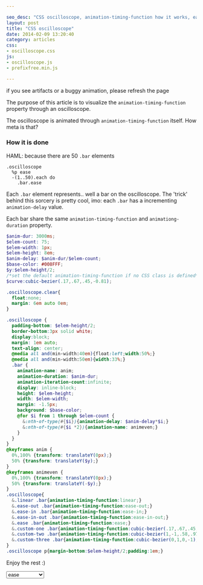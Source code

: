 ```yaml
---

seo_desc: "CSS oscilloscope, animation-timing-function how it works, ease-in-out CSS3"
layout: post
title: "CSS oscilloscope"
date: 2014-02-09 13:20:40
category: articles
css:
- oscilloscope.css
js:
- oscilloscope.js
- prefixfree.min.js

---
```


<div class='oscilloscope ease clear'>
  <div class='bar'></div>
  <div class='bar'></div>
  <div class='bar'></div>
  <div class='bar'></div>
  <div class='bar'></div>
  <div class='bar'></div>
  <div class='bar'></div>
  <div class='bar'></div>
  <div class='bar'></div>
  <div class='bar'></div>
  <div class='bar'></div>
  <div class='bar'></div>
  <div class='bar'></div>
  <div class='bar'></div>
  <div class='bar'></div>
  <div class='bar'></div>
  <div class='bar'></div>
  <div class='bar'></div>
  <div class='bar'></div>
  <div class='bar'></div>
  <div class='bar'></div>
  <div class='bar'></div>
  <div class='bar'></div>
  <div class='bar'></div>
  <div class='bar'></div>
  <div class='bar'></div>
  <div class='bar'></div>
  <div class='bar'></div>
  <div class='bar'></div>
  <div class='bar'></div>
  <div class='bar'></div>
  <div class='bar'></div>
  <div class='bar'></div>
  <div class='bar'></div>
  <div class='bar'></div>
  <div class='bar'></div>
  <div class='bar'></div>
  <div class='bar'></div>
  <div class='bar'></div>
  <div class='bar'></div>
  <div class='bar'></div>
  <div class='bar'></div>
  <div class='bar'></div>
  <div class='bar'></div>
  <div class='bar'></div>
  <div class='bar'></div>
  <div class='bar'></div>
  <div class='bar'></div>
  <div class='bar'></div>
  <div class='bar'></div>
</div>

<div class="info">
  if you see artifacts or a buggy animation, please refresh the page
</div>


The purpose of this article is to visualize the `animation-timing-function` property through an oscilloscope.

The oscilloscope is animated through `animation-timing-function` itself. How meta is that?


<h3>How it is done</h3>

HAML: because there are 50 `.bar` elements

```haml
.oscilloscope
  %p ease
  -(1..50).each do
    .bar.ease
```

Each `.bar` element represents.. well a bar on the oscilloscope. The 'trick' behind this sorcery is pretty cool, imo: each `.bar` has a incrementing `animation-delay` value.

Each bar share the same `animation-timing-function` and `animationg-duration` property.

```scss
$anim-dur: 3000ms;
$elem-count: 75;
$elem-width: 1px;
$elem-height: 8em;
$anim-delay: $anim-dur/$elem-count;
$base-color: #008FFF;
$y:$elem-height/2;
/*set the default animation-timing-function if no CSS class is defined*/
$curve:cubic-bezier(.17,.67,.45,-0.81);

.oscilloscope.clear{
  float:none;
  margin: 6em auto 0em;
}

.oscilloscope {
  padding-bottom: $elem-height/2;
  border-bottom:3px solid white;
  display:block;
  margin: 1em auto;
  text-align: center;
  @media all and(min-width:40em){float:left;width:50%;}
  @media all and(min-width:50em){width:33%;}
  .bar {
    animation-name: anim;
    animation-duration: $anim-dur;
    animation-iteration-count:infinite;
    display: inline-block;
    height: $elem-height;
    width: $elem-width;
    margin: -1.5px;
    background: $base-color;
    @for $i from 1 through $elem-count {
      &:nth-of-type(#{$i}){animation-delay: $anim-delay*$i;} 
      &:nth-of-type(#{$i *2}){animation-name: animeven;}
    }
  }
}
@keyframes anim {
  0%,100% {transform: translateY(0px);}
  50% {transform: translateY($y);}
}
@keyframes animeven {
  0%,100% {transform: translateY(0px);}
  50% {transform: translateY(-$y);}
}
.oscilloscope{
  &.linear .bar{animation-timing-function:linear;}
  &.ease-out .bar{animation-timing-function:ease-out;}
  &.ease-in .bar{animation-timing-function:ease-in;}
  &.ease-in-out .bar{animation-timing-function:ease-in-out;}  
  &.ease .bar{animation-timing-function:ease;}
  &.custom-one .bar{animation-timing-function:cubic-bezier(.17,.67,.45,-0.81);}
  &.custom-two .bar{animation-timing-function:cubic-bezier(1,-1,.58,.97);}
  &.custom-three .bar{animation-timing-function:cubic-bezier(0,1,0,-1);}
}
.oscilloscope p{margin-bottom:$elem-height/2;padding:1em;}
```

Enjoy the rest :)

<select name="function" id="function">
  <option value="linear">linear</option>
  <option value="ease" selected>ease</option>
  <option value="ease-out">ease-out</option>
  <option value="ease-in">ease-in</option>
  <option value="ease-in-out">ease-in-out</option>
  <option value="custom-one">custom-one</option>
  <option value="custom-two">custom-two</option>
  <option value="custom-three">custom-three</option>
</select>

<div class='oscilloscope demo clear ease'>
  <div class='bar'></div>
  <div class='bar'></div>
  <div class='bar'></div>
  <div class='bar'></div>
  <div class='bar'></div>
  <div class='bar'></div>
  <div class='bar'></div>
  <div class='bar'></div>
  <div class='bar'></div>
  <div class='bar'></div>
  <div class='bar'></div>
  <div class='bar'></div>
  <div class='bar'></div>
  <div class='bar'></div>
  <div class='bar'></div>
  <div class='bar'></div>
  <div class='bar'></div>
  <div class='bar'></div>
  <div class='bar'></div>
  <div class='bar'></div>
  <div class='bar'></div>
  <div class='bar'></div>
  <div class='bar'></div>
  <div class='bar'></div>
  <div class='bar'></div>
  <div class='bar'></div>
  <div class='bar'></div>
  <div class='bar'></div>
  <div class='bar'></div>
  <div class='bar'></div>
  <div class='bar'></div>
  <div class='bar'></div>
  <div class='bar'></div>
  <div class='bar'></div>
  <div class='bar'></div>
  <div class='bar'></div>
  <div class='bar'></div>
  <div class='bar'></div>
  <div class='bar'></div>
  <div class='bar'></div>
  <div class='bar'></div>
  <div class='bar'></div>
  <div class='bar'></div>
  <div class='bar'></div>
  <div class='bar'></div>
  <div class='bar'></div>
  <div class='bar'></div>
  <div class='bar'></div>
  <div class='bar'></div>
  <div class='bar'></div>
</div>